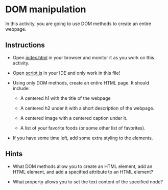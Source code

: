 # DOM manipulation

In this activity, you are going to use DOM methods to create an entire webpage.

## Instructions

* Open [index.html](Unsolved/index.html) in your browser and monitor it as you work on this activity.

* Open [script.js](Unsolved/assets/js/script.js) in your IDE and only work in this file!

* Using only DOM methods, create an entire HTML page. It should include:

  * A centered h1 with the title of the webpage
  
  * A centered h2 under it with a short description of the webpage.

  * A centered image with a centered caption under it.

  * A list of your favorite foods (or some other list of favorites).

* If you have some time left, add some extra styling to the elements.

## Hints

* What DOM methods allow you to create an HTML element, add an HTML element, and add a specified attribute to an HTML element?

* What property allows you to set the text content of the specified node?
